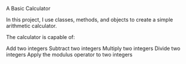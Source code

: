 A Basic Calculator

In this project, I use classes, methods, and objects to create a simple arithmetic calculator.

The calculator is capable of:

Add two integers
Subtract two integers
Multiply two integers
Divide two integers
Apply the modulus operator to two integers
